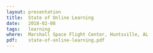 ```yaml
---
layout: presentation
title:  State of Online Learning
date:   2018-02-08
tags:   learning
where:  Marshall Space Flight Center, Huntsville, AL
pdf:    state-of-online-learning.pdf
---
```

